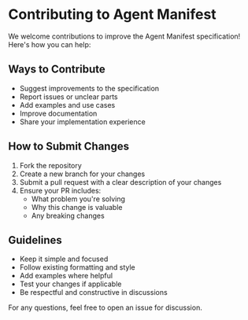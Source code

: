 # Contributing to Agent Manifest

We welcome contributions to improve the Agent Manifest specification! Here's how you can help:

## Ways to Contribute

- Suggest improvements to the specification
- Report issues or unclear parts
- Add examples and use cases
- Improve documentation
- Share your implementation experience

## How to Submit Changes

1. Fork the repository
2. Create a new branch for your changes
3. Submit a pull request with a clear description of your changes
4. Ensure your PR includes:
   - What problem you're solving
   - Why this change is valuable
   - Any breaking changes

## Guidelines

- Keep it simple and focused
- Follow existing formatting and style
- Add examples where helpful
- Test your changes if applicable
- Be respectful and constructive in discussions

For any questions, feel free to open an issue for discussion.
